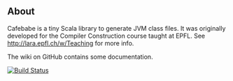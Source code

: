 About
-----

Cafebabe is a tiny Scala library to generate JVM class files. It was originally
developed for the Compiler Construction course taught at EPFL. See
http://lara.epfl.ch/w/Teaching for more info.

The wiki on GitHub contains some documentation.

[![Build Status](https://travis-ci.org/psuter/cafebabe.svg?branch=master)](https://travis-ci.org/psuter/cafebabe)
